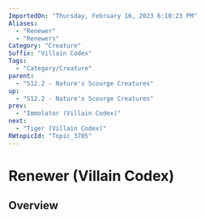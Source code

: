 ```yaml
---
ImportedOn: "Thursday, February 16, 2023 6:10:23 PM"
Aliases:
  - "Renewer"
  - "Renewers"
Category: "Creature"
Suffix: "Villain Codex"
Tags:
  - "Category/Creature"
parent:
  - "S12.2 - Nature's Scourge Creatures"
up:
  - "S12.2 - Nature's Scourge Creatures"
prev:
  - "Immolator (Villain Codex)"
next:
  - "Tiger (Villain Codex)"
RWtopicId: "Topic_3705"
---
```

# Renewer (Villain Codex)
## Overview
